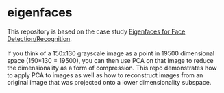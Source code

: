 # eigenfaces
This repository is based on the case study <a href="http://www.vision.jhu.edu/teaching/vision08/Handouts/case_study_pca1.pdf">Eigenfaces for Face Detection/Recognition</a>.<br><br>
If you think of a 150x130 grayscale image as a point in 19500 dimensional space (150*130 = 19500), you can then use PCA on that image to reduce the dimensionality as a form of compression.
This repo demonstrates how to apply PCA to images as well as how to reconstruct images from an original image that was projected onto a lower dimensionality subspace.
